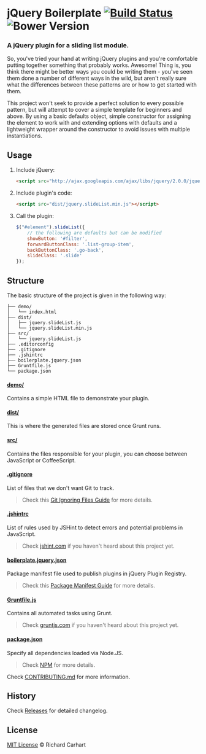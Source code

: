 # jQuery Boilerplate [![Build Status](https://secure.travis-ci.org/jquery-boilerplate/jquery-boilerplate.svg?branch=master)](https://travis-ci.org/jquery-boilerplate/jquery-boilerplate) ![Bower Version](https://badge.fury.io/bo/jquery-boilerplate.svg)

### A jQuery plugin for a sliding list module.

So, you've tried your hand at writing jQuery plugins and you're comfortable putting together something that probably works. Awesome! Thing is, you think there might be better ways you could be writing them - you've seen them done a number of different ways in the wild, but aren't really sure what the differences between these patterns are or how to get started with them.

This project won't seek to provide a perfect solution to every possible pattern, but will attempt to cover a simple template for beginners and above. By using a basic defaults object, simple constructor for assigning the element to work with and extending options with defaults and a lightweight wrapper around the constructor to avoid issues with multiple instantiations.

## Usage

1. Include jQuery:

	```html
	<script src="http://ajax.googleapis.com/ajax/libs/jquery/2.0.0/jquery.min.js"></script>
	```

2. Include plugin's code:

	```html
	<script src="dist/jquery.slideList.min.js"></script>
	```

3. Call the plugin:

	```javascript
	$("#element").slideList({
		// the following are defaults but can be modified
		showButton: '#filter',
		forwardButtonClass: '.list-group-item',
		backButtonClass: '.go-back',
		slideClass: '.slide'
	});
	```

## Structure

The basic structure of the project is given in the following way:

```
├── demo/
│   └── index.html
├── dist/
│   ├── jquery.slideList.js
│   └── jquery.slideList.min.js
├── src/
│   └── jquery.slideList.js
├── .editorconfig
├── .gitignore
├── .jshintrc
├── boilerplate.jquery.json
├── Gruntfile.js
└── package.json
```

#### [demo/](https://github.com/hansoninc/slideList/tree/master/demo)

Contains a simple HTML file to demonstrate your plugin.

#### [dist/](https://github.com/hansoninc/slideList/tree/master/dist)

This is where the generated files are stored once Grunt runs.

#### [src/](https://github.com/hansoninc/slideList/tree/master/src)

Contains the files responsible for your plugin, you can choose between JavaScript or CoffeeScript.

#### [.gitignore](https://github.com/hansoninc/slideList/tree/master/.gitignore)

List of files that we don't want Git to track.

> Check this [Git Ignoring Files Guide](https://help.github.com/articles/ignoring-files) for more details.

#### [.jshintrc](https://github.com/hansoninc/slideList/tree/master/.jshintrc)

List of rules used by JSHint to detect errors and potential problems in JavaScript.

> Check [jshint.com](http://jshint.com/about/) if you haven't heard about this project yet.

#### [boilerplate.jquery.json](https://github.com/hansoninc/slideList/tree/master/boilerplate.jquery.json)

Package manifest file used to publish plugins in jQuery Plugin Registry.

> Check this [Package Manifest Guide](http://plugins.jquery.com/docs/package-manifest/) for more details.

#### [Gruntfile.js](https://github.com/hansoninc/slideList/tree/master/Gruntfile.js)

Contains all automated tasks using Grunt.

> Check [gruntjs.com](http://gruntjs.com) if you haven't heard about this project yet.

#### [package.json](https://github.com/hansoninc/slideList/tree/master/package.json)

Specify all dependencies loaded via Node.JS.

> Check [NPM](https://npmjs.org/doc/json.html) for more details.

Check [CONTRIBUTING.md](https://github.com/hansoninc/slideList/blob/master/CONTRIBUTING.md) for more information.

## History

Check [Releases](https://github.com/hansoninc/slideList/releases) for detailed changelog.

## License

[MIT License](http://rickdmer.mit-license.org/) © Richard Carhart
